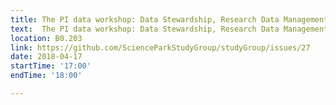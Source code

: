 ```yaml
---
title: The PI data workshop: Data Stewardship, Research Data Management by Mateusz
text:  The PI data workshop: Data Stewardship, Research Data Management
location: B0.203
link: https://github.com/ScienceParkStudyGroup/studyGroup/issues/27
date: 2018-04-17
startTime: '17:00'
endTime: '18:00'

---
```


